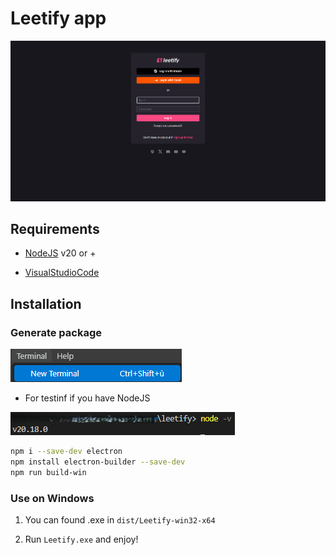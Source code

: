 # Leetify app

![sample](leetify.png)


## Requirements

- [NodeJS](https://nodejs.org) v20 or +

- [VisualStudioCode](https://code.visualstudio.com/)

## Installation

### Generate package

![sample](terminal.png)

- For testinf if you have NodeJS

![sample](version.png)


```sh
npm i --save-dev electron
npm install electron-builder --save-dev
npm run build-win

```

### Use on Windows

1. You can found .exe in `dist/Leetify-win32-x64` 

2. Run `Leetify.exe` and enjoy!